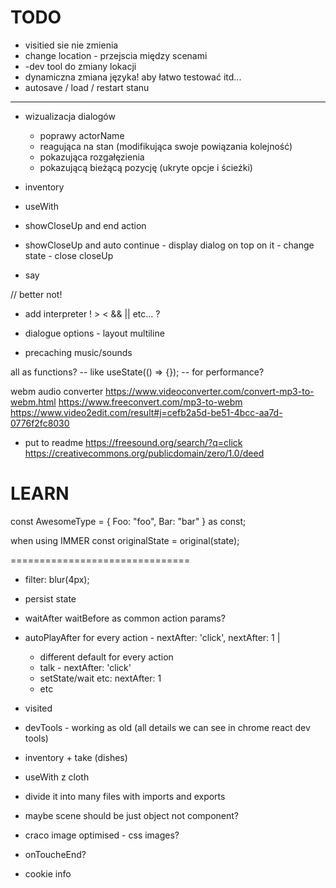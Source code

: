 # TODO

- visitied sie nie zmienia
- change location - przejscia między scenami
- -dev tool do zmiany lokacji
- dynamiczna zmiana języka! aby łatwo testować itd...
- autosave / load / restart stanu

-----


- wizualizacja dialogów
  - poprawy actorName
  - reagująca na stan (modifikująca swoje powiązania kolejność)
  - pokazująca rozgałęzienia
  - pokazującą bieżącą pozycję (ukryte opcje i ścieżki)



- inventory
- useWith

- showCloseUp and end action
- showCloseUp and auto continue - display dialog on top on it - change state - close closeUp

- say


// better not!
- add interpreter ! > < && || etc... ?

- dialogue options - layout multiline

- precaching music/sounds

all as functions? -- like useState(() => {}); -- for performance?

webm audio converter
https://www.videoconverter.com/convert-mp3-to-webm.html
https://www.freeconvert.com/mp3-to-webm
https://www.video2edit.com/result#j=cefb2a5d-be51-4bcc-aa7d-0776f2fc8030

- put to readme
https://freesound.org/search/?q=click
https://creativecommons.org/publicdomain/zero/1.0/deed


LEARN
===============================

const AwesomeType = {
   Foo: "foo",
   Bar: "bar"
} as const;

when using IMMER
const originalState = original(state);

===============================


- filter: blur(4px);

- persist state
- waitAfter waitBefore as common action params?
- autoPlayAfter for every action - nextAfter: 'click', nextAfter: 1 |
   - different default for every action
   - talk - nextAfter: 'click'
   - setState/wait etc: nextAfter: 1
   - etc
- visited
- devTools - working as old (all details we can see in chrome react dev tools)
- inventory + take (dishes)
- useWith z cloth


- divide it into many files with imports and exports
- maybe scene should be just object not component?


- craco image optimised - css images?
- onToucheEnd?
- cookie info
